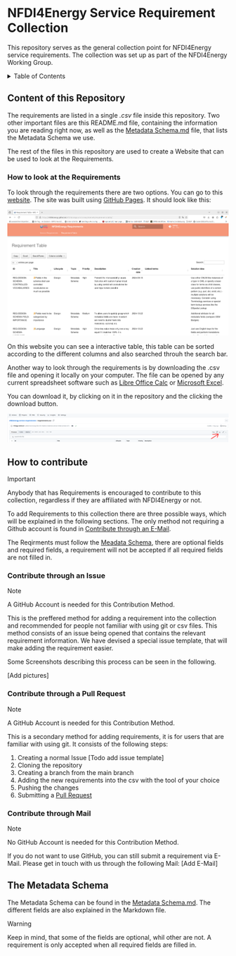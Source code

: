 # NFDI4Energy Service Requirement Collection

This repository serves as the general collection point for NFDI4Energy service requirements.
The collection was set up as part of the NFDI4Energy Working Group.

<!-- TABLE OF CONTENTS -->
<details>
  <summary>Table of Contents</summary>
  <ol>
    <li>
      <a href="#content-of-this-repository">Content of this Repository</a>
      <ul>
        <li><a href="#how-to-look-at-the-requirements">How to look at the Requirements</a></li>
      </ul>
    </li>
    <li>
      <a href="#how-to-contribute">How to contribute</a>
      <ul>
        <li><a href="#contribute-through-an-issue">Contribute through an Issue</a></li>
        <li><a href="#contribute-through-a-pull-request">Contribute through a Pull Request</a></li>
        <li><a href="#contribute-through-mail">Contribute through a Mail</a></li>
      </ul>
    </li>
    <li><a href="#the-metadata-schema">The Metadata Schema</a></li>
  </ol>
</details>

## Content of this Repository

The requirements are listed in a single *.csv* file inside this repository. 
Two other important files are this README.md file, containing the information you are reading right now,
as well as the [Metadata Schema.md](Metadata&#32;Schema.md) file, that lists the Metadata Schema we use.

The rest of the files in this repository are used to create a Website that can be used to look at the Requirements.

### How to look at the Requirements

To look through the requirements there are two options.
You can go to this [website](https://nfdi4energy.github.io/nfdi4energy-service-requirements/requirements-table/). The site was built using [GitHub Pages](https://pages.github.com/). It should look like this:


![Screenshot of the Requirements Website with example test data](/photos/Screenshot_Website.png?raw=true "Screenshot of the Website with Example Data")

On this website you can see a interactive table, this table can be sorted according to the different columns and also searched throuh the search bar.

Another way to look through the requirements is by downloading the .csv file and opening it locally on your computer.
The file can be opened by any current spreadsheet software such as [Libre Office Calc](https://de.libreoffice.org/discover/calc/) or [Microsoft Excel](https://www.microsoft.com/de-de/microsoft-365/excel?market=de).

You can download it, by clicking on it in the repository and the clicking the download button.

![Screenshot of the Requirements csv in github with arrow to the download button](/photos/Screenshot_Github_Download.png?raw=true "Screenshot of the Github page of the csv")

## How to contribute

>[!IMPORTANT]
>Anybody that has Requirements is encouraged to contribute to this collection, regardless if they are affiliated with NFDI4Energy or not.

To add Requirements to this collection there are three possible ways, which will be explained in the following sections. The only method not requiring a Github account is found in <a href="#contribute-through-an-email">Contribute through an E-Mail</a>.

The Reqirments must follow the [Meadata Schema](#the-metadata-schema), there are optional fields and required fields, a requirement will not be accepted if all required fields are not filled in.

### Contribute through an Issue

>[!NOTE]
>A GitHub Account is needed for this Contribution Method.

This is the preffered method for adding a requirement into the collection and recommended for people not familiar with using git or csv files.
This method consists of an issue being opened that contains the relevant requirement information. We have devised a special issue template, that will make adding the requirement easier.

Some Screenshots describing this process can be seen in the following.

[Add pictures]

### Contribute through a Pull Request

>[!NOTE]
>A GitHub Account is needed for this Contribution Method.

This is a secondary method for adding requirements, it is for users that are familiar with using git.
It consists of the following steps:

1. Creating a normal Issue [Todo add issue template]
2. Cloning the repository
3. Creating a branch from the main branch
4. Adding the new requirements into the csv with the tool of your choice
5. Pushing the changes
6. Submitting a [Pull Request](https://docs.github.com/en/pull-requests/collaborating-with-pull-requests/proposing-changes-to-your-work-with-pull-requests/creating-a-pull-request)

### Contribute through Mail
>[!NOTE]
>No GitHub Account is needed for this Contribution Method.

If you do not want to use GitHub, you can still submit a requirement via E-Mail.
Please get in touch with us through the following Mail:
[Add E-Mail]

## The Metadata Schema

The Metadata Schema can be found in the [Metadata Schema.md](Metadata&#32;Schema.md).
The different fields are also explained in the Markdown file.

>[!WARNING]
>Keep in mind, that some of the fields are optional, whil other are not. A requirement is only accepted when all required fields are filled in.

